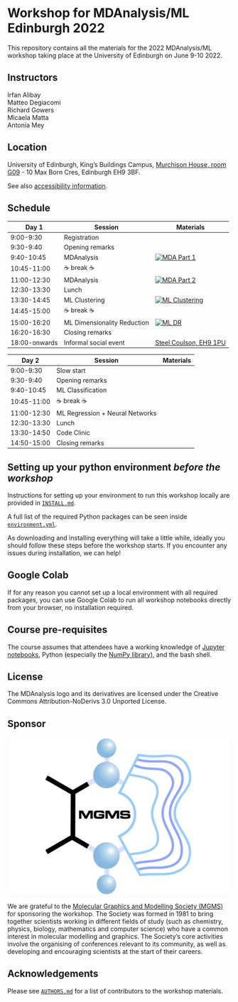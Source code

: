 # Workshop for MDAnalysis/ML Edinburgh 2022

This repository contains all the materials for the 2022 MDAnalysis/ML workshop taking place at the University of Edinburgh on June 9-10 2022.

## Instructors
Irfan Alibay    
Matteo Degiacomi   
Richard Gowers   
Micaela Matta   
Antonia Mey   

## Location

University of Edinburgh, King’s Buildings Campus, [Murchison House, room G09](https://www.ed.ac.uk/timetabling-examinations/timetabling/room-bookings/bookable-rooms3/room/0654_00_G.09) - 10 Max Born Cres, Edinburgh EH9 3BF. 

See also [accessibility information](https://www.accessable.co.uk/the-university-of-edinburgh/king-s-buildings/access-guides/murchison-house#d2279e8b-6141-084a-857c-3d756f3983bb).


## Schedule

|  Day 1 	        | Session                 | Materials |
|---------------	|-------------------------|-----------|
| 9:00-9:30     	| Registration          	|   	|
| 9:30-9:40     	| Opening remarks       	|   	|
| 9:40-10:45    	| MDAnalysis            	|  [![MDA Part 1](https://colab.research.google.com/assets/colab-badge.svg)](https://colab.research.google.com/github/MDAnalysis/WorkshopMDMLEdinburgh2022/blob/main/MD/MD_01_System_Manipulation.ipynb)  	|
| 10:45-11:00   	| :coffee: break  :coffee:              	|   	|
| 11:00-12:30   	| MDAnalysis            	| [![MDA Part 2](https://colab.research.google.com/assets/colab-badge.svg)](https://colab.research.google.com/github/MDAnalysis/WorkshopMDMLEdinburgh2022/blob/main/MD/MD_02_Geometry.ipynb)   	|
| 12:30-13:30   	| Lunch                 	|   	|
| 13:30-14:45   	| ML Clustering          	| [![ML Clustering](https://colab.research.google.com/assets/colab-badge.svg)](https://colab.research.google.com/github/MDAnalysis/WorkshopMDMLEdinburgh2022/blob/main/ML/ML_clustering_01.ipynb)  	|  
| 14:45-15:00   	| :coffee: break   :coffee:             	|   	| 
| 15:00-16:20   	| ML Dimensionality Reduction          	| [![ML DR](https://colab.research.google.com/assets/colab-badge.svg)](https://colab.research.google.com/github/MDAnalysis/WorkshopMDMLEdinburgh2022/blob/main/ML/ML_DR_02.ipynb)  	|
| 16:20-16:30   	| Closing remarks       	|   	|
| 18:00-onwards 	| Informal social event 	| [Steel Coulson, EH9 1PU](https://goo.gl/maps/ZNGPp9ZS1ag2ovFV9) 	|


|  Day 2 	        | Session                 | Materials |
|--- |--- |--- |
| 9:00-9:30	|  Slow start 	| |
| 9:30-9:40    	| Opening remarks  | |
| 9:40-10:45   	| ML Classification	| |
| 10:45-11:00  	| :coffee: break :coffee:	| |
| 11:00-12:30 	| ML Regression + Neural Networks	| |
| 12:30-13:30 	| Lunch | |
| 13:30-14:50 	|  Code Clinic 	| |
| 14:50-15:00  | Closing remarks |

## Setting up your python environment *before the workshop*

<!--The workshop will be hands-on. You will need a working installation of MDAnalysis and related packages including data to analyze in order to participate. The full installation may take up to about 1 GB of space (mostly for data, which you can delete after the workshop).--> 

Instructions for setting up your environment to run this workshop locally
are provided in [`INSTALL.md`](INSTALL.md).

A full list of the required Python packages can be seen inside [`environment.yml`](environment.yml).

As downloading and installing everything will take a little while, ideally you should follow these steps before the workshop starts. If you encounter any issues during installation, we can help!

## Google Colab

If for any reason you cannot set up a local environment with all required packages, you can use Google Colab to run all workshop notebooks directly from your browser, no installation required. 

## Course pre-requisites

The course assumes that attendees have a working knowledge of [Jupyter notebooks][1], Python (especially the [NumPy library][2]), and the bash shell.


## License

<!--TBA-->
The MDAnalysis logo and its derivatives are licensed under the Creative Commons Attribution-NoDerivs 3.0 Unported License.

## Sponsor 

![logo](assets/cropped-mgms_logo_clean_2014_square.png)

We are grateful to the [Molecular Graphics and Modelling Society (MGMS)](https://www.mgms.org/WordPress/about/) for sponsoring the workshop.
The Society was formed in 1981 to bring together scientists working in different fields of study (such as chemistry, physics, biology, mathematics and computer science) who have a common interest in molecular modelling and graphics. The Society’s core activities involve the organising of conferences relevant to its community, as well as developing and encouraging scientists at the start of their careers.


## Acknowledgements

Please see [`AUTHORS.md`](AUTHORS.md) for a list of contributors to the workshop
materials.

##
[1]: https://jupyter-notebook.readthedocs.io/en/stable/
[2]: https://numpy.org/
